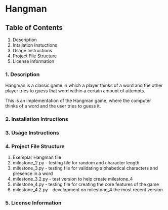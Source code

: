 # Hangman

## Table of Contents

1. Description
2. Intallation Instuctions
3. Usage Instructions
4. Project File Structure
5. License Information

### 1. Description
Hangman is a classic game in which a player thinks of a word and the other player tries to guess that word within a certain amount of attempts.

This is an implementation of the Hangman game, where the computer thinks of a word and the user tries to guess it. 

### 2. Installation Intructions



### 3. Usage Instructions



### 4. Project File Structure
1. Exemplar Hangman file
2. milestone_2.py - testing file for random and character length
3. milestone_3.py - testing file for validating alphabetical characters and presence in a word
4. milestone_3.2.py - test version to help create milestone_4
5. milestone_4.py - testing file for creating the core features of the game
6. milestone_4.2.py - development on milestone_4 the most recent version

### 5. License Information